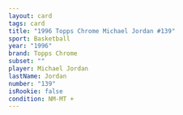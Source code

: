 ```yaml
---
layout: card
tags: card
title: "1996 Topps Chrome Michael Jordan #139"
sport: Basketball
year: "1996"
brand: Topps Chrome
subset: ""
player: Michael Jordan
lastName: Jordan
number: "139"
isRookie: false
condition: NM-MT +
---
```

